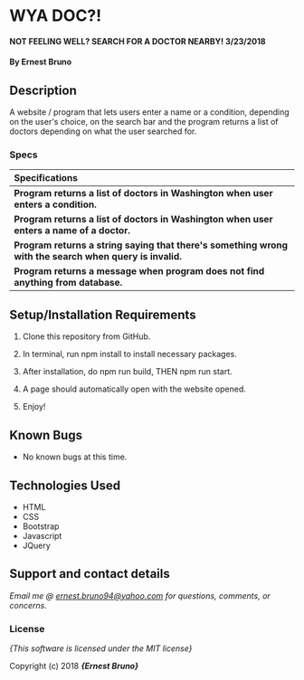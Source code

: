 # WYA DOC?!

#### NOT FEELING WELL? SEARCH FOR A DOCTOR NEARBY! 3/23/2018

#### By **Ernest Bruno**

## Description

A website / program that lets users enter a name or a condition, depending on the user's choice, on the search bar and the program returns a list of doctors depending on what the user searched for.


### Specs
| Specifications |
| :-------------  |
| **Program returns a list of doctors in Washington when user enters a condition.** |
| **Program returns a list of doctors in Washington when user enters a name of a doctor.** |
| **Program returns a string saying that there's something wrong with the search when query is invalid.** |
| **Program returns a message when program does not find anything from database.** |

## Setup/Installation Requirements

1. Clone this repository from GitHub.

2. In terminal, run npm install to install necessary packages.

3. After installation, do npm run build, THEN npm run start.

4. A page should automatically open with the website opened.

5. Enjoy!


## Known Bugs

* No known bugs at this time.

## Technologies Used
* HTML
* CSS
* Bootstrap
* Javascript
* JQuery

## Support and contact details

_Email me @ ernest.bruno94@yahoo.com for questions, comments, or concerns._

### License

*{This software is licensed under the MIT license}*

Copyright (c) 2018 **_{Ernest Bruno}_**
